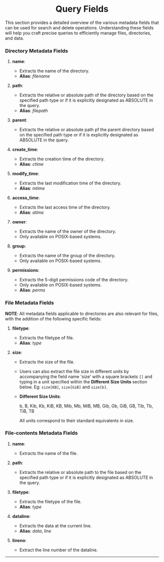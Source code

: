 <h1 align=center>Query Fields</h1>

This section provides a detailed overview of the various metadata fields that can be used for search and delete operations. Understanding these fields will help you craft precise queries to efficiently manage files, directories, and data.

### Directory Metadata Fields

1. **name**:
    - Extracts the name of the directory.
    - **Alias**: *filename*

2. **path**:
    - Extracts the relative or absolute path of the directory based on the specified path type or if it is explicitly designated as ABSOLUTE in the query.
    - **Alias**: *filepath*

3. **parent**:
    - Extracts the relative or absolute path pf the parent directory based on the specified path type or if it is explicitly designated as ABSOLUTE in the query.

4. **create_time**:
    - Extracts the creation time of the directory.
    - **Alias**: *ctime*

5. **modify_time**:
    - Extracts the last modification time of the directory.
    - **Alias**: *mtime*

6. **access_time**:
    - Extracts the last access time of the directory.
    - **Alias**: *atime*

7. **owner**:
    - Extracts the name of the owner of the directory.
    - Only available on POSIX-based systems.

8. **group**:
    - Extracts the name of the group of the directory.
    - Only available on POSIX-based systems.

9. **permissions**:
    - Extracts the 5-digit permissions code of the directory.
    - Only available on POSIX-based systems.
    - **Alias**: *perms*

### File Metadata Fields

**NOTE**: All metadata fields applicable to directories are also relevant for files, with the addition of the following specific fields:

1. **filetype**:
    - Extracts the filetype of file.
    - **Alias**: *type*

2. **size**:

    - Extracts the size of the file.

    - Users can also extract the file size in different units by accompanying the field name 'size' with a square brackets `[]` and typing in a unit specified within the **Different Size Units** section below. Eg: `size[KB]`, `size[GiB]` and `size[b]`.

    - **Different Size Units**:

        b, B, Kib, Kb, KiB, KB, Mib, Mb, MiB, MB, Gib, Gb, GiB, GB, Tib, Tb, TiB, TB

        All units correspond to their standard equivalents in size.

### File-contents Metadata Fields

1. **name**:
    - Extracts the name of the file.

2. **path**:
    - Extracts the relative or absolute path to the file based on the specified path type or if it is explicitly designated as ABSOLUTE in the query.

3. **filetype**:
    - Extracts the filetype of the file.
    - **Alias**: *type*

4. **dataline**:
    - Extracts the data at the current line.
    - **Alias**: *data*, *line*

5. **lineno**:
    - Extract the line number of the dataline.

---
